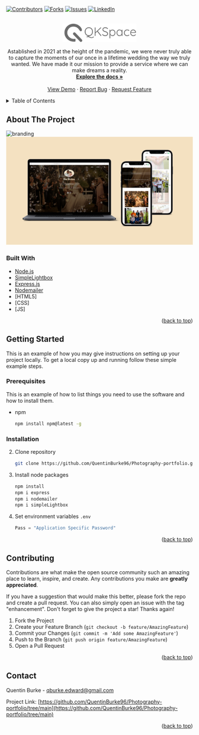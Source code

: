 <div id="top"></div>
<!--
*** Thanks for checking out the Best-README-Template. If you have a suggestion
*** that would make this better, please fork the repo and create a pull request
*** or simply open an issue with the tag "enhancement".
*** Don't forget to give the project a star!
*** Thanks again! Now go create something AMAZING! :D
-->

[![Contributors][contributors-shield]][contributors-url]
[![Forks][forks-shield]][forks-url]
[![Issues][issues-shield]][issues-url]
[![LinkedIn][linkedin-shield]][linkedin-url]



<!-- PROJECT SHIELDS -->
<!--
*** I'm using markdown "reference style" links for readability.
*** Reference links are enclosed in brackets [ ] instead of parentheses ( ).
*** See the bottom of this document for the declaration of the reference variables
*** for contributors-url, forks-url, etc. This is an optional, concise syntax you may use.
*** https://www.markdownguide.org/basic-syntax/#reference-style-links
-->



<!-- PROJECT LOGO -->
<br />
<div align="center">
  <a href="https://github.com/QuentinBurke96/Photography-portfolio">
    <img src="Public/images/BLK Trsp.jpg" alt="Logo" width="200">
  </a>

  <p align="center">
    Astablished in 2021 at the height of the pandemic, we were never truly able to capture the moments of our once in a lifetime wedding the way we truly wanted. We have made it our mission to provide a service where we can make dreams a reality. 
    <br />
    <a href="https://github.com/QuentinBurke96/Photography-portfolio"><strong>Explore the docs »</strong></a>
    <br />
    <br />
    <a href="https://github.com/QuentinBurke96/Photography-portfolio">View Demo</a>
    ·
    <a href="https://github.com/QuentinBurke96/Photography-portfolio/issues">Report Bug</a>
    ·
    <a href="https://github.com/QuentinBurke96/Photography-portfolio/issues">Request Feature</a>
  </p>
</div>



<!-- TABLE OF CONTENTS -->
<details>
  <summary>Table of Contents</summary>
  <ol>
    <li>
      <a href="#about-the-project">About The Project</a>
      <ul>
        <li><a href="#built-with">Built With</a></li>
      </ul>
    </li>
    <li>
      <a href="#getting-started">Getting Started</a>
      <ul>
        <li><a href="#prerequisites">Prerequisites</a></li>
        <li><a href="#installation">Installation</a></li>
      </ul>
    </li>
    <!-- <li><a href="#usage">Usage</a></li> -->
    <!-- <li><a href="#roadmap">Roadmap</a></li> -->
    <li><a href="#contributing">Contributing</a></li>
    <li><a href="#license">License</a></li>
    <li><a href="#contact">Contact</a></li>
    <li><a href="#acknowledgments">Acknowledgments</a></li>
  </ol>
</details>



<!-- ABOUT THE PROJECT -->
## About The Project

![branding][branding]
![Product Name Screen Shot][product-screenshot]




### Built With

* [Node.js](https://nodejs.org/en)
* [SimpleLightbox](https://simplelightbox.com/)
* [Express.js](https://expressjs.com/)
* [Nodemailer](https://nodemailer.com/about/)
* [HTML5]
* [CSS] 
* [JS] 


<p align="right">(<a href="#top">back to top</a>)</p>



<!-- GETTING STARTED -->
## Getting Started

This is an example of how you may give instructions on setting up your project locally.
To get a local copy up and running follow these simple example steps.

### Prerequisites

This is an example of how to list things you need to use the software and how to install them.
* npm
  ```sh
  npm install npm@latest -g
  ```

### Installation

2. Clone repository
   ```sh
   git clone https://github.com/QuentinBurke96/Photography-portfolio.git
   ```
3. Install node packages
   ```sh
   npm install
   npm i express
   npm i nodemailer
   npm i simpleLightbox
   
   ```
4. Set environment variables `.env`
   ```js
   Pass = "Application Specific Password"
   ```

<p align="right">(<a href="#top">back to top</a>)</p>



<!-- USAGE EXAMPLES -->
<!-- ## Usage

Use this space to show useful examples of how a project can be used. Additional screenshots, code examples and demos work well in this space. You may also link to more resources.

_For more examples, please refer to the [Documentation](https://example.com)_

<p align="right">(<a href="#top">back to top</a>)</p> -->



<!-- ROADMAP -->
<!-- ## Roadmap

- [] Feature 1
- [] Feature 2
- [] Feature 3
    - [] Nested Feature -->





<!-- CONTRIBUTING -->
## Contributing

Contributions are what make the open source community such an amazing place to learn, inspire, and create. Any contributions you make are **greatly appreciated**.

If you have a suggestion that would make this better, please fork the repo and create a pull request. You can also simply open an issue with the tag "enhancement".
Don't forget to give the project a star! Thanks again!

1. Fork the Project
2. Create your Feature Branch (`git checkout -b feature/AmazingFeature`)
3. Commit your Changes (`git commit -m 'Add some AmazingFeature'`)
4. Push to the Branch (`git push origin feature/AmazingFeature`)
5. Open a Pull Request

<p align="right">(<a href="#top">back to top</a>)</p>



<!-- CONTACT -->
## Contact

Quentin Burke - qburke.edward@gmail.com

Project Link: [https://github.com/QuentinBurke96/Photography-portfolio/tree/main](https://github.com/QuentinBurke96/Photography-portfolio/tree/main)

<p align="right">(<a href="#top">back to top</a>)</p>






<!-- MARKDOWN LINKS & IMAGES -->
<!-- https://www.markdownguide.org/basic-syntax/#reference-style-links -->
[contributors-shield]: https://img.shields.io/github/contributors/QuentinBurke96/Photography-portfolio.svg?style=for-the-badge
[contributors-url]: https://github.com/QuentinBurke96/Photography-portfolio/graphs/contributors
[forks-shield]: https://img.shields.io/github/forks/QuentinBurke96/Photography-portfolio.svg?style=for-the-badge
[forks-url]: https://github.com/QuentinBurke96/Photography-portfolio/forks
[issues-shield]: https://img.shields.io/github/issues/QuentinBurke96/Photography-portfolio.svg?style=for-the-badge
[issues-url]: https://github.com/QuentinBurke96/Photography-portfolio/issues
[linkedin-shield]: https://img.shields.io/badge/-LinkedIn-black.svg?style=for-the-badge&logo=linkedin&colorB=555
[linkedin-url]: https://www.linkedin.com/in/quentin-burke-57a606126/
[product-screenshot]: /Public/images/QKS-MRKUP-2.jpg
[branding]: Public/images/QK-SM-Thumb-1.jpg
